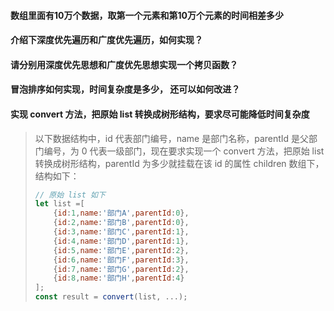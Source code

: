 #### 数组里面有10万个数据，取第一个元素和第10万个元素的时间相差多少

#### 介绍下深度优先遍历和广度优先遍历，如何实现？

#### 请分别用深度优先思想和广度优先思想实现一个拷贝函数？

#### 冒泡排序如何实现，时间复杂度是多少， 还可以如何改进？

#### 实现 convert 方法，把原始 list 转换成树形结构，要求尽可能降低时间复杂度

> 以下数据结构中，id 代表部门编号，name 是部门名称，parentId 是父部门编号，为 0 代表一级部门，现在要求实现一个 convert 方法，把原始 list 转换成树形结构，parentId 为多少就挂载在该 id 的属性 children 数组下，结构如下：
>
> ```js
> // 原始 list 如下
> let list =[
>     {id:1,name:'部门A',parentId:0},
>     {id:2,name:'部门B',parentId:0},
>     {id:3,name:'部门C',parentId:1},
>     {id:4,name:'部门D',parentId:1},
>     {id:5,name:'部门E',parentId:2},
>     {id:6,name:'部门F',parentId:3},
>     {id:7,name:'部门G',parentId:2},
>     {id:8,name:'部门H',parentId:4}
> ];
> const result = convert(list, ...);
> ```

